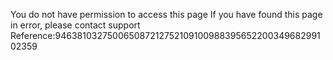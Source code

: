 You do not have permission to access this page If you have found this page in error, please contact support Reference:94638103275006508721275210910098839565220034968299102359